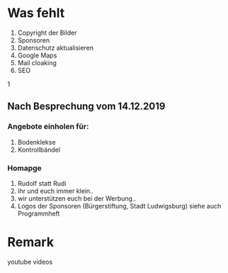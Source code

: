# Was fehlt
1. Copyright der Bilder
2. Sponsoren
3. Datenschutz aktualisieren
4. Google Maps
5. Mail cloaking
6. SEO

1

## Nach Besprechung vom 14.12.2019
### Angebote einholen für:

1) Bodenklekse
2) Kontrollbändel

### Homapge 
1. Rudolf statt Rudi
2. ihr und euch immer klein..
3. wir unterstützen euch bei der Werbung..
4. Logos der Sponsoren (Bürgerstiftung, Stadt Ludwigsburg) siehe auch Programmheft

# Remark
youtube videos
